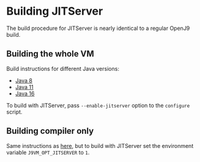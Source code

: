 <!--
Copyright (c) 2018, 2021 IBM Corp. and others

This program and the accompanying materials are made available under
the terms of the Eclipse Public License 2.0 which accompanies this
distribution and is available at https://www.eclipse.org/legal/epl-2.0/
or the Apache License, Version 2.0 which accompanies this distribution and
is available at https://www.apache.org/licenses/LICENSE-2.0.

This Source Code may also be made available under the following
Secondary Licenses when the conditions for such availability set
forth in the Eclipse Public License, v. 2.0 are satisfied: GNU
General Public License, version 2 with the GNU Classpath
Exception [1] and GNU General Public License, version 2 with the
OpenJDK Assembly Exception [2].

[1] https://www.gnu.org/software/classpath/license.html
[2] http://openjdk.java.net/legal/assembly-exception.html

SPDX-License-Identifier: EPL-2.0 OR Apache-2.0 OR GPL-2.0 WITH Classpath-exception-2.0 OR LicenseRef-GPL-2.0 WITH Assembly-exception
-->

# Building JITServer

The build procedure for JITServer is nearly identical to a regular OpenJ9 build.

## Building the whole VM

Build instructions for different Java versions:

- [Java 8](../../build-instructions/Build_Instructions_V8.md)
- [Java 11](../../build-instructions/Build_Instructions_V11.md)
- [Java 16](../../build-instructions/Build_Instructions_V16.md)

To build with JITServer, pass `--enable-jitserver` option to the `configure` script.

## Building compiler only

Same instructions as [here](../../build-instructions/Build_Compiler_Only.md),
but to build with JITServer set the environment variable `J9VM_OPT_JITSERVER` to `1`.
